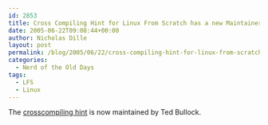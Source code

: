 ```yaml
---
id: 2853
title: Cross Compiling Hint for Linux From Scratch has a new Maintainer
date: 2005-06-22T09:08:44+00:00
author: Nicholas Dille
layout: post
permalink: /blog/2005/06/22/cross-compiling-hint-for-linux-from-scratch-has-a-new-maintainer-2/
categories:
  - Nerd of the Old Days
tags:
  - LFS
  - Linux
---
```

The [crosscompiling hint](/blog/tags#lfs/) is now maintained by Ted Bullock.